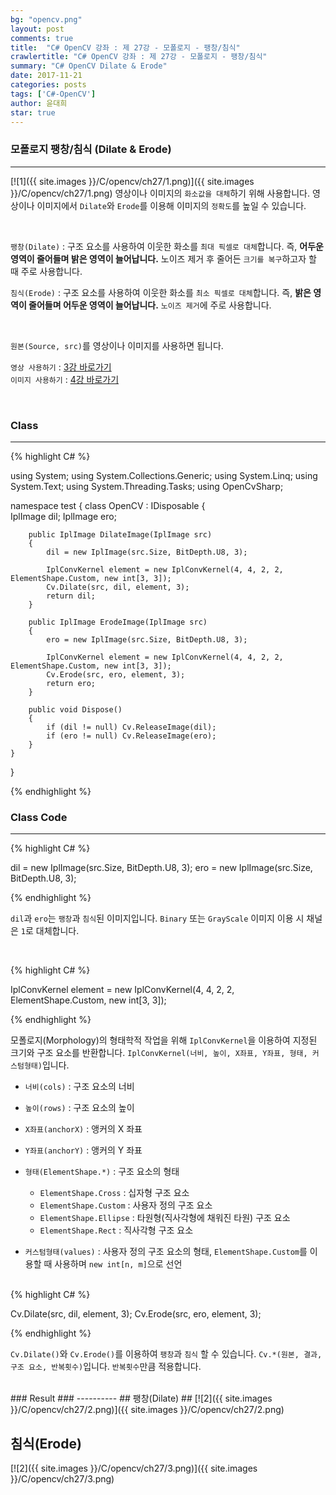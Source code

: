 ```yaml
---
bg: "opencv.png"
layout: post
comments: true
title:  "C# OpenCV 강좌 : 제 27강 - 모폴로지 - 팽창/침식"
crawlertitle: "C# OpenCV 강좌 : 제 27강 - 모폴로지 - 팽창/침식"
summary: "C# OpenCV Dilate & Erode"
date: 2017-11-21
categories: posts
tags: ['C#-OpenCV']
author: 윤대희
star: true
---
```


### 모폴로지 팽창/침식 (Dilate & Erode) ###
----------
[![1]({{ site.images }}/C/opencv/ch27/1.png)]({{ site.images }}/C/opencv/ch27/1.png)
영상이나 이미지의 `화소값을 대체`하기 위해 사용합니다. 영상이나 이미지에서 `Dilate`와 `Erode`를 이용해 이미지의 `정확도`를 높일 수 있습니다.

<br>

`팽창(Dilate)` : 구조 요소를 사용하여 이웃한 화소를 `최대 픽셀로 대체`합니다. 즉, **어두운 영역이 줄어들며 밝은 영역이 늘어납니다.** 노이즈 제거 후 줄어든 `크기를 복구`하고자 할 때 주로 사용합니다.

`침식(Erode)` : 구조 요소를 사용하여 이웃한 화소를 `최소 픽셀로 대체`합니다. 즉, **밝은 영역이 줄어들며 어두운 영역이 늘어납니다.** `노이즈 제거`에 주로 사용합니다.

<br>


`원본(Source, src)`를 영상이나 이미지를 사용하면 됩니다.
<br>

`영상 사용하기` : [3강 바로가기][3강]
<br>
`이미지 사용하기` : [4강 바로가기][4강]

<br>

### Class ###
----------

{% highlight C# %}

using System;
using System.Collections.Generic;
using System.Linq;
using System.Text;
using System.Threading.Tasks;
using OpenCvSharp;

namespace test
{
    class OpenCV : IDisposable
    {  
        IplImage dil;
        IplImage ero;
            
        public IplImage DilateImage(IplImage src)
        {
            dil = new IplImage(src.Size, BitDepth.U8, 3);

            IplConvKernel element = new IplConvKernel(4, 4, 2, 2, ElementShape.Custom, new int[3, 3]);
            Cv.Dilate(src, dil, element, 3);
            return dil;
        }
        
        public IplImage ErodeImage(IplImage src)
        {
            ero = new IplImage(src.Size, BitDepth.U8, 3);

            IplConvKernel element = new IplConvKernel(4, 4, 2, 2, ElementShape.Custom, new int[3, 3]);
            Cv.Erode(src, ero, element, 3);
            return ero;
        }        
                  
        public void Dispose()
        {
            if (dil != null) Cv.ReleaseImage(dil);
            if (ero != null) Cv.ReleaseImage(ero);
        }
    }
}

{% endhighlight %}

### Class Code ###
----------

{% highlight C# %}

dil = new IplImage(src.Size, BitDepth.U8, 3);
ero = new IplImage(src.Size, BitDepth.U8, 3);

{% endhighlight %}

`dil`과 `ero`는 `팽창`과 `침식`된 이미지입니다. `Binary` 또는 `GrayScale` 이미지 이용 시 채널은 `1`로 대체합니다.

<br>

{% highlight C# %}

IplConvKernel element = new IplConvKernel(4, 4, 2, 2, ElementShape.Custom, new int[3, 3]);

{% endhighlight %}

모폴로지(Morphology)의 형태학적 작업을 위해 `IplConvKernel`을 이용하여 지정된 크기와 구조 요소를 반환합니다. `IplConvKernel(너비, 높이, X좌표, Y좌표, 형태, 커스텀형태)`입니다.

* `너비(cols)` : 구조 요소의 너비
* `높이(rows)` : 구조 요소의 높이
* `X좌표(anchorX)` : 앵커의 X 좌표
* `Y좌표(anchorY)` : 앵커의 Y 좌표
* `형태(ElementShape.*)` : 구조 요소의 형태



    * `ElementShape.Cross` : 십자형 구조 요소
    * `ElementShape.Custom` : 사용자 정의 구조 요소
    * `ElementShape.Ellipse` : 타원형(직사각형에 채워진 타원) 구조 요소
    * `ElementShape.Rect` : 직사각형 구조 요소



* `커스텀형태(values)` : 사용자 정의 구조 요소의 형태, `ElementShape.Custom`를 이용할 때 사용하며 `new int[n, m]`으로 선언

<br>
{% highlight C# %}

Cv.Dilate(src, dil, element, 3);
Cv.Erode(src, ero, element, 3);

{% endhighlight %}

`Cv.Dilate()`와 `Cv.Erode()`를 이용하여 `팽창`과 `침식` 할 수 있습니다. `Cv.*(원본, 결과, 구조 요소, 반복횟수)`입니다. `반복횟수`만큼 적용합니다.

<br>
### Result ###
----------
## 팽창(Dilate) ##
[![2]({{ site.images }}/C/opencv/ch27/2.png)]({{ site.images }}/C/opencv/ch27/2.png)
<br>

## 침식(Erode) ##
[![2]({{ site.images }}/C/opencv/ch27/3.png)]({{ site.images }}/C/opencv/ch27/3.png)

[3강]: https://076923.github.io/posts/C-opencv-3/
[4강]: https://076923.github.io/posts/C-opencv-4/
